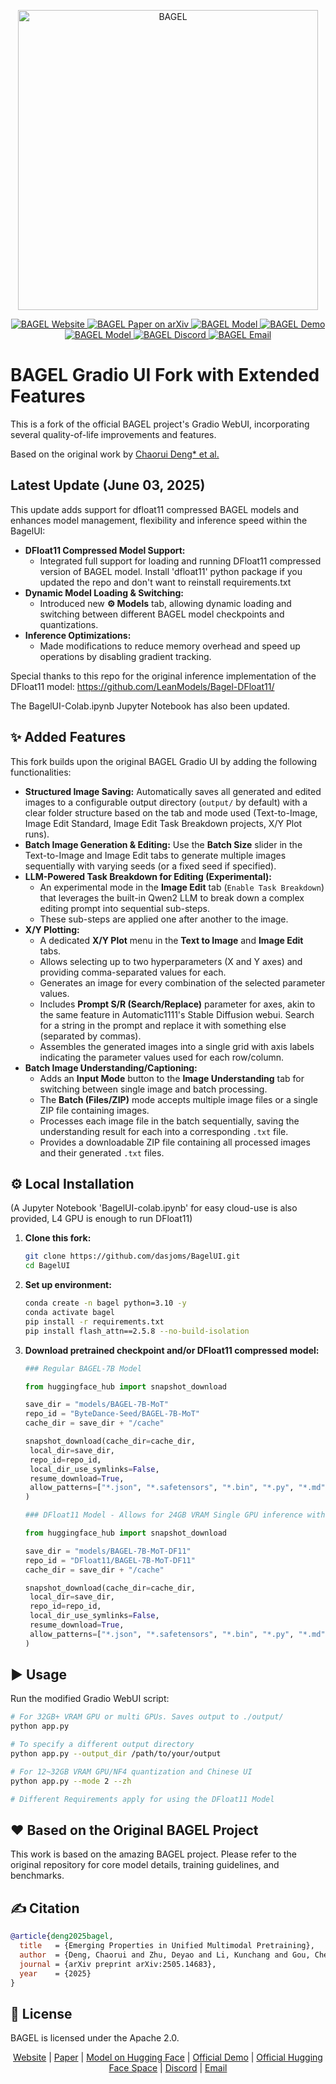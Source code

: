 <p align="center">
 <img src="https://lf3-static.bytednsdoc.com/obj/eden-cn/nuhojubrps/banner.png" alt="BAGEL" width="480"/>
</p>

<p align="center">
 <!-- Links from the original README -->
 <a href="https://bagel-ai.org/">
  <img
   src="https://img.shields.io/badge/BAGEL-Website-0A66C2?logo=safari&logoColor=white"
   alt="BAGEL Website"
  />
 </a>
 <a href="https://arxiv.org/abs/2505.14683">
  <img
   src="https://img.shields.io/badge/BAGEL-Paper-red?logo=arxiv&logoColor=red"
   alt="BAGEL Paper on arXiv"
  />
 </a>
 <a href="https://huggingface.co/ByteDance-Seed/BAGEL-7B-MoT">
  <img
    src="https://img.shields.io/badge/BAGEL-Model-yellow?logo=huggingface&logoColor=yellow"
    alt="BAGEL Model"
  />
 </a>
 <a href="https://demo.bagel-ai.org/">
  <img
   src="https://img.shields.io/badge/BAGEL-Demo-blue?logo=googleplay&logoColor=blue"
   alt="BAGEL Demo"
  />
 </a>
 <a href="https://huggingface.co/spaces/ByteDance-Seed/BAGEL">
  <img
    src="https://img.shields.io/badge/BAGEL-Space-orange?logo=huggingface&logoColor=yellow"
    alt="BAGEL Model"
  />
 </a>
 <a href="https://discord.gg/Z836xxzy">
  <img
   src="https://img.shields.io/badge/BAGEL-Discord-5865F2?logo=discord&logoColor=purple"
   alt="BAGEL Discord"
  />
 </a>
 <a href="mailto:bagel@bytedance.com">
  <img
   src="https://img.shields.io/badge/BAGEL-Email-D14836?logo=gmail&logoColor=red"
   alt="BAGEL Email"
  />
 </a>
</p>

# BAGEL Gradio UI Fork with Extended Features

This is a fork of the official BAGEL project's Gradio WebUI, incorporating several quality-of-life improvements and features.

Based on the original work by [Chaorui Deng* et al.](https://arxiv.org/abs/2505.14683)


## Latest Update (June 03, 2025)

This update adds support for dfloat11 compressed BAGEL models and enhances model management, flexibility and inference speed within the BagelUI:

-   **DFloat11 Compressed Model Support:**
    -   Integrated full support for loading and running DFloat11 compressed version of BAGEL model. Install 'dfloat11' python package if you updated the repo and don't want to reinstall requirements.txt
-   **Dynamic Model Loading & Switching:**
    -   Introduced new **⚙️ Models** tab, allowing dynamic loading and switching between different BAGEL model checkpoints and quantizations.
-   **Inference Optimizations:**
    -   Made modifications to reduce memory overhead and speed up operations by disabling gradient tracking.


Special thanks to this repo for the original inference implementation of the DFloat11 model: https://github.com/LeanModels/Bagel-DFloat11/

The BagelUI-Colab.ipynb Jupyter Notebook has also been updated.
 
## ✨ Added Features

This fork builds upon the original BAGEL Gradio UI by adding the following functionalities:

-   **Structured Image Saving:** Automatically saves all generated and edited images to a configurable output directory (`output/` by default) with a clear folder structure based on the tab and mode used (Text-to-Image, Image Edit Standard, Image Edit Task Breakdown projects, X/Y Plot runs).
-   **Batch Image Generation & Editing:** Use the **Batch Size** slider in the Text-to-Image and Image Edit tabs to generate multiple images sequentially with varying seeds (or a fixed seed if specified).
-   **LLM-Powered Task Breakdown for Editing (Experimental):**
    -   An experimental mode in the **Image Edit** tab (`Enable Task Breakdown`) that leverages the built-in Qwen2 LLM to break down a complex editing prompt into sequential sub-steps.
    -   These sub-steps are applied one after another to the image.
-   **X/Y Plotting:**
    -   A dedicated **X/Y Plot** menu in the **Text to Image** and **Image Edit** tabs.
    -   Allows selecting up to two hyperparameters (X and Y axes) and providing comma-separated values for each.
    -   Generates an image for every combination of the selected parameter values.
    -   Includes **Prompt S/R (Search/Replace)** parameter for axes, akin to the same feature in Automatic1111's Stable Diffusion webui. Search for a string in the prompt and replace it with something else (separated by commas).
    -   Assembles the generated images into a single grid with axis labels indicating the parameter values used for each row/column.
-   **Batch Image Understanding/Captioning:**
    -   Adds an **Input Mode**  button to the **Image Understanding** tab for switching between single image and batch processing.
    -   The **Batch (Files/ZIP)** mode accepts multiple image files or a single ZIP file containing images.
    -   Processes each image file in the batch sequentially, saving the understanding result for each into a corresponding `.txt` file.
    -   Provides a downloadable ZIP file containing all processed images and their generated `.txt` files.

## ⚙️ Local Installation
(A Jupyter Notebook 'BagelUI-colab.ipynb' for easy cloud-use is also provided, L4 GPU is enough to run DFloat11)
1.  **Clone this fork:**
    ```bash
    git clone https://github.com/dasjoms/BagelUI.git
    cd BagelUI
    ```

2.  **Set up environment:**
    ```bash
    conda create -n bagel python=3.10 -y
    conda activate bagel
    pip install -r requirements.txt
    pip install flash_attn==2.5.8 --no-build-isolation
    ```
    
3.  **Download pretrained checkpoint and/or DFloat11 compressed model:**

    ```python
    ### Regular BAGEL-7B Model
    
    from huggingface_hub import snapshot_download

    save_dir = "models/BAGEL-7B-MoT"
    repo_id = "ByteDance-Seed/BAGEL-7B-MoT"
    cache_dir = save_dir + "/cache"

    snapshot_download(cache_dir=cache_dir,
     local_dir=save_dir,
     repo_id=repo_id,
     local_dir_use_symlinks=False,
     resume_download=True,
     allow_patterns=["*.json", "*.safetensors", "*.bin", "*.py", "*.md", "*.txt"],
    )
    ```
    ```python
    ### DFloat11 Model - Allows for 24GB VRAM Single GPU inference without quality loss
    
    from huggingface_hub import snapshot_download

    save_dir = "models/BAGEL-7B-MoT-DF11"
    repo_id = "DFloat11/BAGEL-7B-MoT-DF11"
    cache_dir = save_dir + "/cache"

    snapshot_download(cache_dir=cache_dir,
     local_dir=save_dir,
     repo_id=repo_id,
     local_dir_use_symlinks=False,
     resume_download=True,
     allow_patterns=["*.json", "*.safetensors", "*.bin", "*.py", "*.md", "*.txt", "*.model", "vae/*"],
    )
    ```




## ▶️ Usage

Run the modified Gradio WebUI script:

```bash
# For 32GB+ VRAM GPU or multi GPUs. Saves output to ./output/
python app.py

# To specify a different output directory
python app.py --output_dir /path/to/your/output

# For 12~32GB VRAM GPU/NF4 quantization and Chinese UI
python app.py --mode 2 --zh

# Different Requirements apply for using the DFloat11 Model
```

## ❤️ Based on the Original BAGEL Project
This work is based on the amazing BAGEL project. Please refer to the original repository for core model details, training guidelines, and benchmarks.

## ✍️ Citation

```bibtex
@article{deng2025bagel,
  title   = {Emerging Properties in Unified Multimodal Pretraining},
  author  = {Deng, Chaorui and Zhu, Deyao and Li, Kunchang and Gou, Chenhui and Li, Feng and Wang, Zeyu and Zhong, Shu and Yu, Weihao and Nie, Xiaonan and Song, Ziang and Shi, Guang and Fan, Haoqi},
  journal = {arXiv preprint arXiv:2505.14683},
  year    = {2025}
}
```


## 📜 License
BAGEL is licensed under the Apache 2.0.

<p align="center"> <a href="https://bagel-ai.org/">Website</a> | <a href="https://arxiv.org/abs/2505.14683">Paper</a> | <a href="https://huggingface.co/ByteDance-Seed/BAGEL-7B-MoT">Model on Hugging Face</a> | <a href="https://demo.bagel-ai.org/">Official Demo</a> | <a href="https://huggingface.co/spaces/ByteDance-Seed/BAGEL">Official Hugging Face Space</a> | <a href="https://discord.gg/Z836xxzy">Discord</a> | <a href="mailto:bagel@bytedance.com">Email</a> </p>
